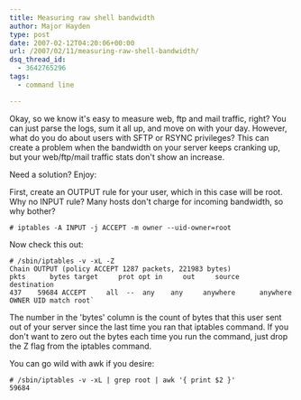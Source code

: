 ```yaml
---
title: Measuring raw shell bandwidth
author: Major Hayden
type: post
date: 2007-02-12T04:20:06+00:00
url: /2007/02/11/measuring-raw-shell-bandwidth/
dsq_thread_id:
  - 3642765296
tags:
  - command line

---
```

Okay, so we know it's easy to measure web, ftp and mail traffic, right? You can just parse the logs, sum it all up, and move on with your day. However, what do you do about users with SFTP or RSYNC privileges? This can create a problem when the bandwidth on your server keeps cranking up, but your web/ftp/mail traffic stats don't show an increase.

Need a solution? Enjoy:

First, create an OUTPUT rule for your user, which in this case will be root. Why no INPUT rule? Many hosts don't charge for incoming bandwidth, so why bother?

```
# iptables -A INPUT -j ACCEPT -m owner --uid-owner=root
```

Now check this out:

```
# /sbin/iptables -v -xL -Z
Chain OUTPUT (policy ACCEPT 1287 packets, 221983 bytes)
pkts      bytes target     prot opt in     out     source        destination
437    59684 ACCEPT     all  --  any    any     anywhere      anywhere  OWNER UID match root`
```

The number in the 'bytes' column is the count of bytes that this user sent out of your server since the last time you ran that iptables command. If you don't want to zero out the bytes each time you run the command, just drop the Z flag from the iptables command.

You can go wild with awk if you desire:

```
# /sbin/iptables -v -xL | grep root | awk '{ print $2 }'
59684
```
